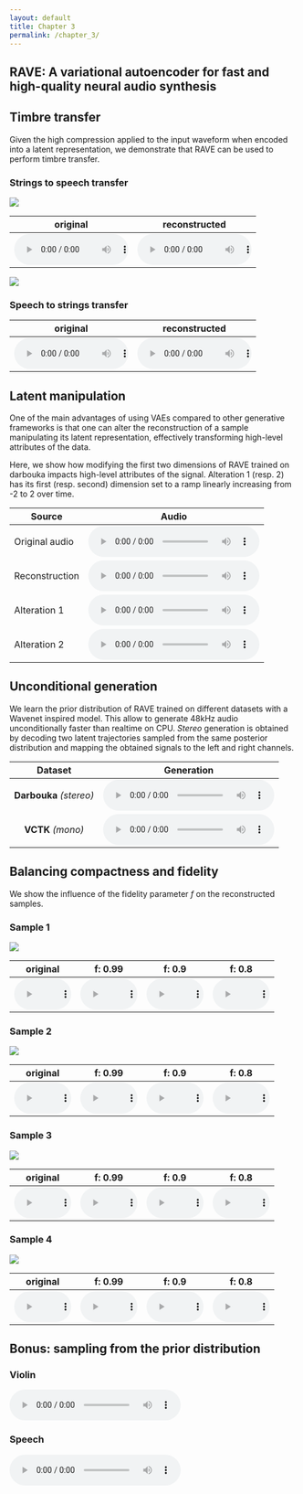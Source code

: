 ```yaml
---
layout: default
title: Chapter 3
permalink: /chapter_3/
---
```


## RAVE: A variational autoencoder for fast and high-quality neural audio synthesis

## Timbre transfer

Given the high compression applied to the input waveform when encoded into a latent representation, we demonstrate that RAVE can be used to perform timbre transfer.

### Strings to speech transfer

<img src="https://github.com/acids-ircam/RAVE/raw/gh-pages/eval_timbre_2/timbre.png">

| original                                                                | reconstructed                                                           |
| ----------------------------------------------------------------------- | ----------------------------------------------------------------------- |
| <audio src="https://github.com/acids-ircam/RAVE/raw/gh-pages/eval_timbre_2/x.mp3" controls style="width: 200px"></audio> | <audio src="https://github.com/acids-ircam/RAVE/raw/gh-pages/eval_timbre_2/y.mp3" controls style="width: 200px"></audio> |

<img src="https://github.com/acids-ircam/RAVE/raw/gh-pages/eval_timbre_1/timbre.png">

### Speech to strings transfer

| original                                                                | reconstructed                                                           |
| ----------------------------------------------------------------------- | ----------------------------------------------------------------------- |
| <audio src="https://github.com/acids-ircam/RAVE/raw/gh-pages/eval_timbre_1/x.mp3" controls style="width: 200px"></audio> | <audio src="https://github.com/acids-ircam/RAVE/raw/gh-pages/eval_timbre_1/y.mp3" controls style="width: 200px"></audio> |

## Latent manipulation

One of the main advantages of using VAEs compared to other generative frameworks is that one can alter the reconstruction of a sample manipulating its latent representation, effectively transforming high-level attributes of the data.

Here, we show how modifying the first two dimensions of RAVE trained on darbouka impacts high-level attributes of the signal. Alteration 1 (resp. 2) has its first (resp. second) dimension set to a ramp linearly increasing from -2 to 2 over time.

| Source         | Audio                                             |
| -------------- | ------------------------------------------------- |
| Original audio | <audio src="https://github.com/acids-ircam/RAVE/raw/gh-pages/audio/input.mp3" controls></audio>    |
| Reconstruction | <audio src="https://github.com/acids-ircam/RAVE/raw/gh-pages/audio/no_alter.mp3" controls></audio> |
| Alteration 1   | <audio src="https://github.com/acids-ircam/RAVE/raw/gh-pages/audio/dim1.mp3" controls></audio>     |
| Alteration 2   | <audio src="https://github.com/acids-ircam/RAVE/raw/gh-pages/audio/dim2.mp3" controls></audio>     |

## Unconditional generation

We learn the prior distribution of RAVE trained on different datasets with a Wavenet inspired model. This allow to generate 48kHz audio unconditionally faster than realtime on CPU.
_Stereo_ generation is obtained by decoding two latent trajectories sampled from the same posterior distribution and mapping the obtained signals to the left and right channels.

|         Dataset         | Generation                                                   |
| :---------------------: | ------------------------------------------------------------ |
| **Darbouka** _(stereo)_ | <audio src="https://github.com/acids-ircam/RAVE/raw/gh-pages/audio/docs_darbouka_prior.mp3" controls></audio> |
|    **VCTK** _(mono)_    | <audio src="https://github.com/acids-ircam/RAVE/raw/gh-pages/audio/hierarchical.mp3" controls></audio>        |

## Balancing compactness and fidelity

We show the influence of the fidelity parameter _f_ on the reconstructed samples.

### Sample 1

<img src="https://github.com/acids-ircam/RAVE/raw/gh-pages/eval_crop/eval_crop_1/crop.png">

| original                                                                         | f: 0.99                                                                             | f: 0.9                                                                              | f: 0.8                                                                              |
| -------------------------------------------------------------------------------- | ----------------------------------------------------------------------------------- | ----------------------------------------------------------------------------------- | ----------------------------------------------------------------------------------- |
| <audio src="https://github.com/acids-ircam/RAVE/raw/gh-pages/eval_crop/eval_crop_1/x.mp3" controls style="width: 100px" ></audio> | <audio src="https://github.com/acids-ircam/RAVE/raw/gh-pages/eval_crop/eval_crop_1/y_99.mp3" controls style="width: 100px" ></audio> | <audio src="https://github.com/acids-ircam/RAVE/raw/gh-pages/eval_crop/eval_crop_1/y_90.mp3" controls style="width: 100px" ></audio> | <audio src="https://github.com/acids-ircam/RAVE/raw/gh-pages/eval_crop/eval_crop_1/y_80.mp3" controls style="width: 100px" ></audio> |

### Sample 2

<img src="https://github.com/acids-ircam/RAVE/raw/gh-pages/eval_crop/eval_crop_2/crop.png">

| original                                                                         | f: 0.99                                                                             | f: 0.9                                                                              | f: 0.8                                                                              |
| -------------------------------------------------------------------------------- | ----------------------------------------------------------------------------------- | ----------------------------------------------------------------------------------- | ----------------------------------------------------------------------------------- |
| <audio src="https://github.com/acids-ircam/RAVE/raw/gh-pages/eval_crop/eval_crop_2/x.mp3" controls style="width: 100px" ></audio> | <audio src="https://github.com/acids-ircam/RAVE/raw/gh-pages/eval_crop/eval_crop_2/y_99.mp3" controls style="width: 100px" ></audio> | <audio src="https://github.com/acids-ircam/RAVE/raw/gh-pages/eval_crop/eval_crop_2/y_90.mp3" controls style="width: 100px" ></audio> | <audio src="https://github.com/acids-ircam/RAVE/raw/gh-pages/eval_crop/eval_crop_2/y_80.mp3" controls style="width: 100px" ></audio> |

### Sample 3

<img src="https://github.com/acids-ircam/RAVE/raw/gh-pages/eval_crop/eval_crop_3/crop.png">

| original                                                                         | f: 0.99                                                                             | f: 0.9                                                                              | f: 0.8                                                                              |
| -------------------------------------------------------------------------------- | ----------------------------------------------------------------------------------- | ----------------------------------------------------------------------------------- | ----------------------------------------------------------------------------------- |
| <audio src="https://github.com/acids-ircam/RAVE/raw/gh-pages/eval_crop/eval_crop_3/x.mp3" controls style="width: 100px" ></audio> | <audio src="https://github.com/acids-ircam/RAVE/raw/gh-pages/eval_crop/eval_crop_3/y_99.mp3" controls style="width: 100px" ></audio> | <audio src="https://github.com/acids-ircam/RAVE/raw/gh-pages/eval_crop/eval_crop_3/y_90.mp3" controls style="width: 100px" ></audio> | <audio src="https://github.com/acids-ircam/RAVE/raw/gh-pages/eval_crop/eval_crop_3/y_80.mp3" controls style="width: 100px" ></audio> |

### Sample 4

<img src="https://github.com/acids-ircam/RAVE/raw/gh-pages/eval_crop/eval_crop_4/crop.png">

| original                                                                         | f: 0.99                                                                             | f: 0.9                                                                              | f: 0.8                                                                              |
| -------------------------------------------------------------------------------- | ----------------------------------------------------------------------------------- | ----------------------------------------------------------------------------------- | ----------------------------------------------------------------------------------- |
| <audio src="https://github.com/acids-ircam/RAVE/raw/gh-pages/eval_crop/eval_crop_4/x.mp3" controls style="width: 100px" ></audio> | <audio src="https://github.com/acids-ircam/RAVE/raw/gh-pages/eval_crop/eval_crop_4/y_99.mp3" controls style="width: 100px" ></audio> | <audio src="https://github.com/acids-ircam/RAVE/raw/gh-pages/eval_crop/eval_crop_4/y_90.mp3" controls style="width: 100px" ></audio> | <audio src="https://github.com/acids-ircam/RAVE/raw/gh-pages/eval_crop/eval_crop_4/y_80.mp3" controls style="width: 100px" ></audio> |

## Bonus: sampling from the prior distribution

### Violin

<audio src="https://github.com/acids-ircam/RAVE/raw/gh-pages/random/prior_violin.mp3" controls ></audio>

### Speech

<audio src="https://github.com/acids-ircam/RAVE/raw/gh-pages/random/prior_vctk.mp3" controls ></audio>
